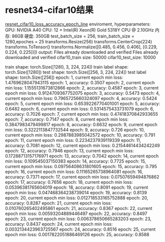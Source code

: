 # resnet34-cifar10结果

[resnet_cifar10_loss_accuracy_epoch_line](https://api2.mubu.com/v3/document_image/4f838be9-b944-4ce9-8f63-079aea4909d9-21226726.jpg)
enviroment, hyperparameters:
GPU: NVIDIA A40  CPU: 12 × Intel(R) Xeon(R) Gold 5318Y CPU @ 2.10GHz  内存: 86GB 硬盘: 350GB
test_batch_size = 256, train_batch_size = 1280,epoches = 25
transforms.Resize(256)
transforms.CenterCrop(224)
transforms.ToTensor()
transforms.Normalize([0.485, 0.456, 0.406], [0.229, 0.224, 0.225])])
output:
Files already downloaded and verified
Files already downloaded and verified
    cifar10_train size: 50000      cifar10_test_size: 10000

train shape: torch.Size([1280, 3, 224, 224]) train label shape: torch.Size([1280]) test shape: torch.Size([256, 3, 224, 224]) test label shape: torch.Size([256])
epoch: 1, current epoch min loss: 1.4769628047943115
epoch: 1, accuracy: 0.3507
epoch: 2, current epoch min loss: 1.1555131673812866
epoch: 2, accuracy: 0.4587
epoch: 3, current epoch min loss: 0.9124709367752075
epoch: 3, accuracy: 0.5473
epoch: 4, current epoch min loss: 0.7965725660324097
epoch: 4, accuracy: 0.5424
epoch: 5, current epoch min loss: 0.6539226770401001
epoch: 5, accuracy: 0.6482
epoch: 6, current epoch min loss: 0.5314575433731079
epoch: 6, accuracy: 0.7026
epoch: 7, current epoch min loss: 0.47418370842933655
epoch: 7, accuracy: 0.7147
epoch: 8, current epoch min loss: 0.3847983479499817
epoch: 8, accuracy: 0.6632
epoch: 9, current epoch min loss: 0.3222113847732544
epoch: 9, accuracy: 0.726
epoch: 10, current epoch min loss: 0.2987883985042572
epoch: 10, accuracy: 0.791
epoch: 11, current epoch min loss: 0.2234237939119339
epoch: 11, accuracy: 0.7081
epoch: 12, current epoch min loss: 0.21544614434242249
epoch: 12, accuracy: 0.7946
epoch: 13, current epoch min loss: 0.17288713157176971
epoch: 13, accuracy: 0.7042
epoch: 14, current epoch min loss: 0.109545037150383
epoch: 14, accuracy: 0.7725
epoch: 15, current epoch min loss: 0.09756408631801605
epoch: 15, accuracy: 0.795
epoch: 16, current epoch min loss: 0.11165265738964081
epoch: 16, accuracy: 0.7371
epoch: 17, current epoch min loss: 0.07507659494876862
epoch: 17, accuracy: 0.7656
epoch: 18, current epoch min loss: 0.05396381765604019
epoch: 18, accuracy: 0.8091
epoch: 19, current epoch min loss: 0.047468364238739014
epoch: 19, accuracy: 0.8139
epoch: 20, current epoch min loss: 0.012718533165752888
epoch: 20, accuracy: 0.8287
epoch: 21, current epoch min loss: 0.010760265402495861
epoch: 21, accuracy: 0.8367
epoch: 22, current epoch min loss: 0.00593204889446497
epoch: 22, accuracy: 0.8497
epoch: 23, current epoch min loss: 0.006378650665283203
epoch: 23, accuracy: 0.8437
epoch: 24, current epoch min loss: 0.0032134423963725567
epoch: 24, accuracy: 0.8516
epoch: 25, current epoch min loss: 0.0017822051886469126
epoch: 25, accuracy: 0.8588
